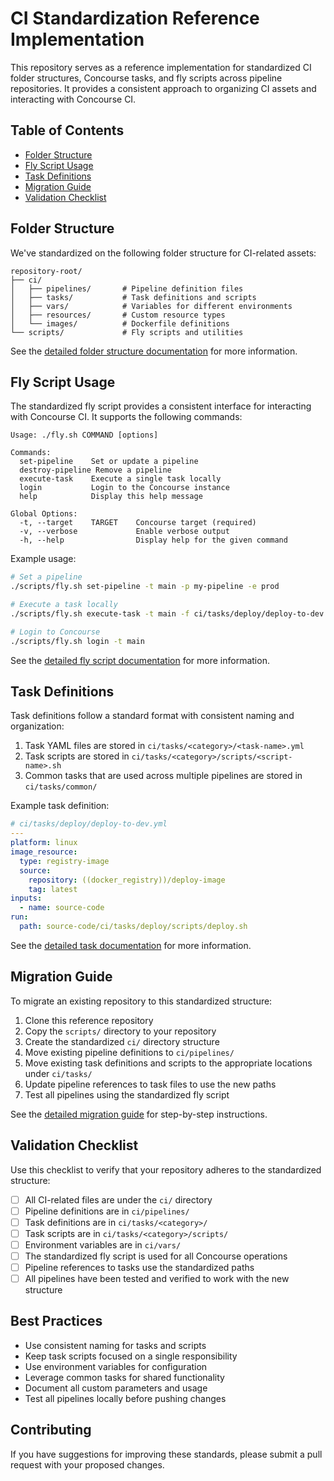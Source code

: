 # CI Standardization Reference Implementation

This repository serves as a reference implementation for standardized CI folder structures, Concourse tasks, and fly scripts across pipeline repositories. It provides a consistent approach to organizing CI assets and interacting with Concourse CI.

## Table of Contents
- [Folder Structure](#folder-structure)
- [Fly Script Usage](#fly-script-usage)
- [Task Definitions](#task-definitions)
- [Migration Guide](#migration-guide)
- [Validation Checklist](#validation-checklist)

## Folder Structure

We've standardized on the following folder structure for CI-related assets:

```
repository-root/
├── ci/
│   ├── pipelines/       # Pipeline definition files
│   ├── tasks/           # Task definitions and scripts
│   ├── vars/            # Variables for different environments
│   ├── resources/       # Custom resource types
│   └── images/          # Dockerfile definitions
└── scripts/             # Fly scripts and utilities
```

See the [detailed folder structure documentation](./docs/folder-structure.md) for more information.

## Fly Script Usage

The standardized fly script provides a consistent interface for interacting with Concourse CI. It supports the following commands:

```
Usage: ./fly.sh COMMAND [options]

Commands:
  set-pipeline    Set or update a pipeline
  destroy-pipeline Remove a pipeline
  execute-task    Execute a single task locally
  login           Login to the Concourse instance
  help            Display this help message

Global Options:
  -t, --target    TARGET    Concourse target (required)
  -v, --verbose             Enable verbose output
  -h, --help                Display help for the given command
```

Example usage:

```bash
# Set a pipeline
./scripts/fly.sh set-pipeline -t main -p my-pipeline -e prod

# Execute a task locally
./scripts/fly.sh execute-task -t main -f ci/tasks/deploy/deploy-to-dev.yml

# Login to Concourse
./scripts/fly.sh login -t main
```

See the [detailed fly script documentation](./docs/fly-script.md) for more information.

## Task Definitions

Task definitions follow a standard format with consistent naming and organization:

1. Task YAML files are stored in `ci/tasks/<category>/<task-name>.yml`
2. Task scripts are stored in `ci/tasks/<category>/scripts/<script-name>.sh`
3. Common tasks that are used across multiple pipelines are stored in `ci/tasks/common/`

Example task definition:

```yaml
# ci/tasks/deploy/deploy-to-dev.yml
---
platform: linux
image_resource:
  type: registry-image
  source:
    repository: ((docker_registry))/deploy-image
    tag: latest
inputs:
  - name: source-code
run:
  path: source-code/ci/tasks/deploy/scripts/deploy.sh
```

See the [detailed task documentation](./docs/tasks.md) for more information.

## Migration Guide

To migrate an existing repository to this standardized structure:

1. Clone this reference repository
2. Copy the `scripts/` directory to your repository
3. Create the standardized `ci/` directory structure
4. Move existing pipeline definitions to `ci/pipelines/`
5. Move existing task definitions and scripts to the appropriate locations under `ci/tasks/`
6. Update pipeline references to task files to use the new paths
7. Test all pipelines using the standardized fly script

See the [detailed migration guide](./docs/migration.md) for step-by-step instructions.

## Validation Checklist

Use this checklist to verify that your repository adheres to the standardized structure:

- [ ] All CI-related files are under the `ci/` directory
- [ ] Pipeline definitions are in `ci/pipelines/`
- [ ] Task definitions are in `ci/tasks/<category>/`
- [ ] Task scripts are in `ci/tasks/<category>/scripts/`
- [ ] Environment variables are in `ci/vars/`
- [ ] The standardized fly script is used for all Concourse operations
- [ ] Pipeline references to tasks use the standardized paths
- [ ] All pipelines have been tested and verified to work with the new structure

## Best Practices

- Use consistent naming for tasks and scripts
- Keep task scripts focused on a single responsibility
- Use environment variables for configuration
- Leverage common tasks for shared functionality
- Document all custom parameters and usage
- Test all pipelines locally before pushing changes

## Contributing

If you have suggestions for improving these standards, please submit a pull request with your proposed changes.

